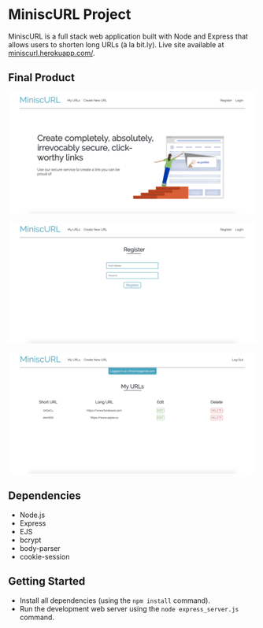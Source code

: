# MiniscURL Project

MiniscURL is a full stack web application built with Node and Express that allows users to shorten long URLs (à la bit.ly). Live site available at [miniscurl.herokuapp.com/](https://miniscurl.herokuapp.com/).

## Final Product

!["The home page of the app (not responsive at the moment). Image 'borrowed' from bit.ly"](public/images/home.png "Home Page")

!["The registering page"](public/images/register.png "Register Page")

!["The main user URL page"](public/images/urls.png "URL Page")

## Dependencies

- Node.js
- Express
- EJS
- bcrypt
- body-parser
- cookie-session

## Getting Started

- Install all dependencies (using the `npm install` command).
- Run the development web server using the `node express_server.js` command.
